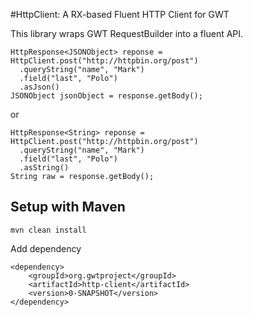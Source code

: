 #HttpClient: A RX-based Fluent HTTP Client for GWT 

This library wraps GWT RequestBuilder into a fluent API. 

```
HttpResponse<JSONObject> reponse = HttpClient.post("http://httpbin.org/post")
  .queryString("name", "Mark")
  .field("last", "Polo")
  .asJson()
JSONObject jsonObject = response.getBody();
```

or

```
HttpResponse<String> reponse = HttpClient.post("http://httpbin.org/post")
  .queryString("name", "Mark")
  .field("last", "Polo")
  .asString()
String raw = response.getBody();
```

## Setup with Maven

```
mvn clean install
```

Add dependency

```
<dependency>
	<groupId>org.gwtproject</groupId>
	<artifactId>http-client</artifactId>
	<version>0-SNAPSHOT</version>
</dependency>
```